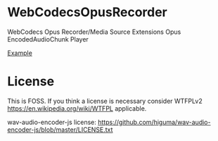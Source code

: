 # WebCodecsOpusRecorder
WebCodecs Opus Recorder/Media Source Extensions Opus EncodedAudioChunk Player

[Example](https://guest271314.github.io/WebCodecsOpusRecorder/webcodecs-opus-recorder-mse-wav-player.html)

# License
This is FOSS. If you think a license is necessary consider WTFPLv2 https://en.wikipedia.org/wiki/WTFPL applicable.

wav-audio-encoder-js license: https://github.com/higuma/wav-audio-encoder-js/blob/master/LICENSE.txt
